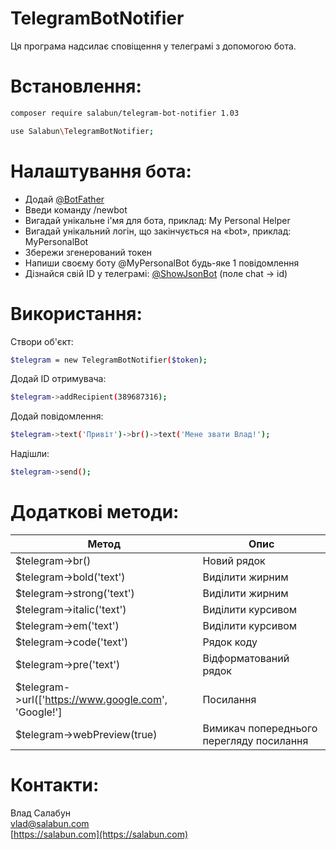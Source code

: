 # TelegramBotNotifier

Ця програма надсилає сповіщення у телеграмі з допомогою бота.

# Встановлення:

```sh
composer require salabun/telegram-bot-notifier 1.03
```

```sh
use Salabun\TelegramBotNotifier;
```


# Налаштування бота:

  - Додай [@BotFather](https://t.me/botfather)
  - Введи команду /newbot
  - Вигадай унікальне і'мя для бота, приклад: My Personal Helper
  - Вигадай унікальний логін, що закінчується на «bot», приклад: MyPersonalBot
  - Збережи згенерований токен
  - Напиши своєму боту @MyPersonalBot будь-яке 1 повідомлення
  - Дізнайся свій ID у телеграмі: [@ShowJsonBot](https://t.me/ShowJsonBot) (поле chat -> id)

# Використання:
Створи об'єкт:
```sh
$telegram = new TelegramBotNotifier($token);
```
Додай ID отримувача:
```sh
$telegram->addRecipient(389687316);
```
Додай повідомлення:
```sh
$telegram->text('Привіт')->br()->text('Мене звати Влад!');
```
Надішли:
```sh
$telegram->send();
```
# Додаткові методи:
| Метод | Опис |
| ------ | ------ |
| $telegram->br() | Новий рядок |
| $telegram->bold('text') | Виділити жирним |
| $telegram->strong('text') | Виділити жирним |
| $telegram->italic('text') | Виділити курсивом |
| $telegram->em('text') | Виділити курсивом |
| $telegram->code('text') | Рядок коду |
| $telegram->pre('text') | Відформатований рядок |
| $telegram->url(['https://www.google.com', 'Google!'] | Посилання |
| $telegram->webPreview(true)  | Вимикач попереднього перегляду посилання |

# Контакти:
Влад Салабун  
vlad@salabun.com  
[https://salabun.com](https://salabun.com)
